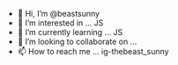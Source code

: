 - 👋 Hi, I’m @beastsunny
- 👀 I’m interested in ... JS
- 🌱 I’m currently learning ... JS
- 💞️ I’m looking to collaborate on ... 
- 📫 How to reach me ... ig-thebeast_sunny

<!---
beastsunny/beastsunny is a ✨ special ✨ repository because its `README.md` (this file) appears on your GitHub profile.
You can click the Preview link to take a look at your changes.
--->
